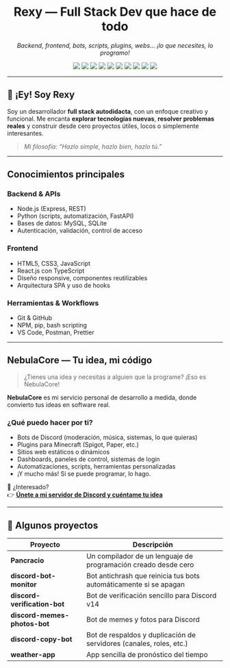 <h1 align="center"> Rexy — Full Stack Dev que hace de todo</h1>

<p align="center">
  <em>Backend, frontend, bots, scripts, plugins, webs... ¡lo que necesites, lo programo!</em>
</p>

<p align="center">
  <img src="https://img.shields.io/badge/Code-Python-informational?style=flat&logo=python&logoColor=white&color=3776AB"/>
  <img src="https://img.shields.io/badge/Code-JavaScript-informational?style=flat&logo=javascript&logoColor=white&color=F7DF1E"/>
  <img src="https://img.shields.io/badge/Database-MySQL-informational?style=flat&logo=mysql&logoColor=white&color=4479A1"/>
  <img src="https://img.shields.io/badge/Web-HTML5%20%26%20CSS3-informational?style=flat&logo=html5&logoColor=white&color=E34F26"/>
  <img src="https://img.shields.io/badge/Framework-React.js-informational?style=flat&logo=react&logoColor=white&color=61DAFB"/>
  <img src="https://img.shields.io/badge/Runtime-Node.js-informational?style=flat&logo=node.js&logoColor=white&color=68A063"/>
  <img src="https://img.shields.io/badge/Language-TypeScript-informational?style=flat&logo=typescript&logoColor=white&color=3178C6"/>
  <img src="https://img.shields.io/badge/Code-C-informational?style=flat&logo=c&logoColor=white&color=A8B9CC"/>
  <img src="https://img.shields.io/badge/Code-C++-informational?style=flat&logo=c%2B%2B&logoColor=white&color=00599C"/>
  <img src="https://img.shields.io/badge/Code-Assembly-informational?style=flat&logo=asm&logoColor=white&color=6E4C13"/>
</p>

---

## 👋 ¡Ey! Soy Rexy

Soy un desarrollador **full stack autodidacta**, con un enfoque creativo y funcional. Me encanta **explorar tecnologías nuevas**, **resolver problemas reales** y construir desde cero proyectos útiles, locos o simplemente interesantes.

>  *Mi filosofía: “Hazlo simple, hazlo bien, hazlo tú.”*

---

##  Conocimientos principales

###  Backend & APIs
- Node.js (Express, REST)
- Python (scripts, automatización, FastAPI)
- Bases de datos: MySQL, SQLite
- Autenticación, validación, control de acceso

###  Frontend
- HTML5, CSS3, JavaScript
- React.js con TypeScript
- Diseño responsive, componentes reutilizables
- Arquitectura SPA y uso de hooks

###  Herramientas & Workflows
- Git & GitHub
- NPM, pip, bash scripting
- VS Code, Postman, Prettier

---

##  NebulaCore — Tu idea, mi código

> ¿Tienes una idea y necesitas a alguien que la programe? ¡Eso es NebulaCore!

**NebulaCore** es mi servicio personal de desarrollo a medida, donde convierto tus ideas en software real.

###  ¿Qué puedo hacer por ti?
- Bots de Discord (moderación, música, sistemas, lo que quieras)
- Plugins para Minecraft (Spigot, Paper, etc.)
- Sitios web estáticos o dinámicos
- Dashboards, paneles de control, sistemas de login
- Automatizaciones, scripts, herramientas personalizadas
- ¡Y mucho más! Si se puede programar, lo hago.

💬 ¿Interesado?  
👉 **[Únete a mi servidor de Discord y cuéntame tu idea](https://discord.gg/rpUX4Cq8Ht)**

---

## 💼 Algunos proyectos

| Proyecto                     | Descripción                                                             |
|------------------------------|-------------------------------------------------------------------------|
| **Pancracio**                | Un compilador de un lenguaje de programación creado desde cero          |
| **discord-bot-monitor**      | Bot antichrash que reinicia tus bots automáticamente si se apagan       |
| **discord-verification-bot** | Bot de verificación sencillo para Discord v14                           |
| **discord-memes-photos-bot** | Bot de memes y fotos para Discord                                       |
| **discord-copy-bot**         | Bot de respaldos y duplicación de servidores (canales, roles, etc.)     |
| **weather-app**              | App sencilla de pronóstico del tiempo                                   |
